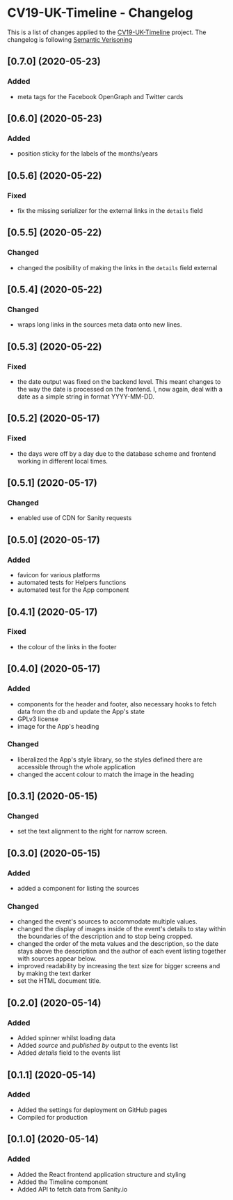 # CV19-UK-Timeline - Changelog

This is a list of changes applied to the [CV19-UK-Timeline](https://cv19uk.planxdesign.eu)
project. The changelog is following [Semantic Verisoning](https://semver.org/)

## [0.7.0] (2020-05-23)

### Added

* meta tags for the Facebook OpenGraph and Twitter cards
  
## [0.6.0] (2020-05-23)

### Added

* position sticky for the labels of the months/years

## [0.5.6] (2020-05-22)

### Fixed

* fix the missing serializer for the external links in the `details` field

## [0.5.5] (2020-05-22)

### Changed

* changed the posibility of making the links in the `details` field external

## [0.5.4] (2020-05-22)

### Changed

* wraps long links in the sources meta data onto new lines.

## [0.5.3] (2020-05-22)

### Fixed

* the date output was fixed on the backend level. This meant changes to the way
  the date is processed on the frontend. I, now again, deal with a date as a
  simple string in format YYYY-MM-DD.

## [0.5.2] (2020-05-17)

### Fixed

* the days were off by a day due to the database scheme and frontend working in
  different local times.

## [0.5.1] (2020-05-17)

### Changed

* enabled use of CDN for Sanity requests

## [0.5.0] (2020-05-17)

### Added

* favicon for various platforms
* automated tests for Helpers functions
* automated test for the App component

## [0.4.1] (2020-05-17)

### Fixed

* the colour of the links in the footer

## [0.4.0] (2020-05-17)

### Added

* components for the header and footer, also necessary hooks to fetch data
  from the db and update the App's state
* GPLv3 license
* image for the App's heading

### Changed

* liberalized the App's style library, so the styles defined there are 
  accessible through the whole application
* changed the accent colour to match the image in the heading

## [0.3.1] (2020-05-15)

### Changed

* set the text alignment to the right for narrow screen.

## [0.3.0] (2020-05-15)

### Added

* added a component for listing the sources

### Changed

* changed the event's sources to accommodate multiple values.
* changed the display of images inside of the event's details to stay within the
  boundaries of the description and to stop being cropped.
* changed the order of the meta values and the description, so the date stays
  above the description and the author of each event listing together with
  sources appear below.
* improved readability by increasing the text size for bigger screens and by
  making the text darker
* set the HTML document title.

## [0.2.0] (2020-05-14)

### Added

* Added spinner whilst loading data
* Added _source_ and _published by_ output to the events list
* Added _details_ field to the events list

## [0.1.1] (2020-05-14)

### Added

* Added the settings for deployment on GitHub pages
* Compiled for production

## [0.1.0] (2020-05-14)

### Added

* Added the React frontend application structure and styling
* Added the Timeline component
* Added API to fetch data from Sanity.io